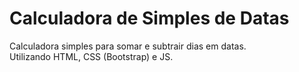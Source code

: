 # Calculadora de Simples de Datas
Calculadora simples para somar e subtrair dias em datas.  
Utilizando HTML, CSS (Bootstrap) e JS.